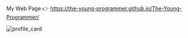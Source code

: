 My Web Page 👉 https://the-young-programmer.github.io/The-Young-Programmer/

<!--
**The-Young-Programmer/The-Young-Programmer** is a ✨ _special_ ✨ repository because its `README.md` (this file) appears on your GitHub profile.

Here are some ideas to get you started: 

- 🔭 I’m currently working on ...
- 🌱 I’m currently learning ...
- 👯 I’m looking to collaborate on ...
- 🤔 I’m looking for help with ...
- 💬 Ask me about ...
- 📫 How to reach me: ...
- 😄 Pronouns: ...
- ⚡ Fun fact: ...
-->





![profile_card](https://user-images.githubusercontent.com/79866006/137822004-474b2c9c-b63c-4a8c-aaa4-a46a170f7b72.jpg)


